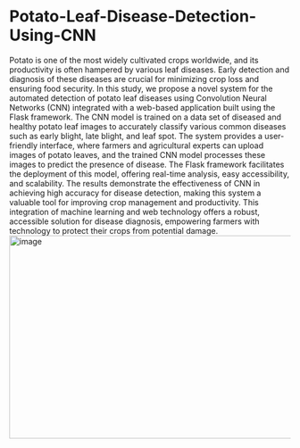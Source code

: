 # Potato-Leaf-Disease-Detection-Using-CNN
Potato is one of the most widely cultivated crops worldwide, and its productivity is often hampered by various leaf diseases. Early detection and diagnosis of these diseases are crucial for minimizing crop loss and ensuring food security. In this study, we propose a novel system for the automated detection of potato leaf diseases using Convolution Neural Networks (CNN) integrated with a web-based application built using the Flask framework. The CNN model is trained on a data set of diseased and healthy potato leaf images to accurately classify various common diseases such as early blight, late blight, and leaf spot. The system provides a user-friendly interface, where farmers and agricultural experts can upload images of potato leaves, and the trained CNN model processes these images to predict the presence of disease. The Flask framework facilitates the deployment of this model, offering real-time analysis, easy accessibility, and scalability. The results demonstrate the effectiveness of CNN in achieving high accuracy for disease detection, making this system a valuable tool for improving crop management and productivity.
This integration of machine learning and web technology offers a robust, accessible solution for disease diagnosis, empowering farmers with technology to protect their crops from potential damage.
<img width="683" height="364" alt="image" src="https://github.com/user-attachments/assets/e76c4399-69b8-4b98-a87b-c2a0a5fe3884" />

